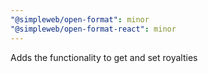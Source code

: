 ```yaml
---
"@simpleweb/open-format": minor
"@simpleweb/open-format-react": minor
---
```


Adds the functionality to get and set royalties
